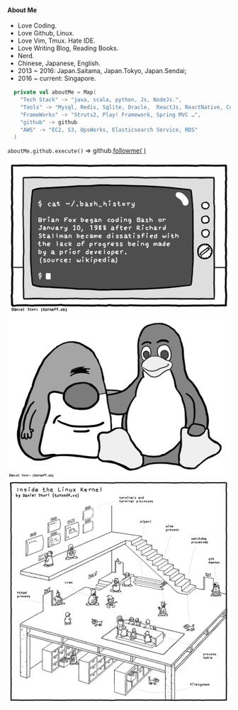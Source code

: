 #### About Me


* Love Coding.
* Love Github, Linux.
* Love Vim, Tmux. Hate IDE.
* Love Writing Blog, Reading Books.
* Nerd.
* Chinese, Japanese, English.
* 2013 ~ 2016: Japan.Saitama, Japan.Tokyo, Japan.Sendai;
* 2016 ~ current: Singapore.

```scala
  private val aboutMe = Map(
    "Tech Stack" -> "java, scala, python, Js, NodeJs.",
    "Tools" -> "Mysql, Redis, Sqlite, Oracle,  ReactJs, ReactNative, Cordova, jQuery, ionic …",
    "FrameWorks" -> "Struts2, Play! Framework, Spring MVC …",
    "github" -> github
    "AWS" -> "EC2, S3, OpsWorks, Elasticsearch Service, RDS"
  )
```

`aboutMe.github.execute()` => github.[followme( )](https://github.com/oceanpad)

![bash_history](/resource/about/bash_history.png)
![duck & tux](/resource/about/duke-tux.png)
![inside the linux kernel](/resource/about/inside-the-linux-kernel.png)
